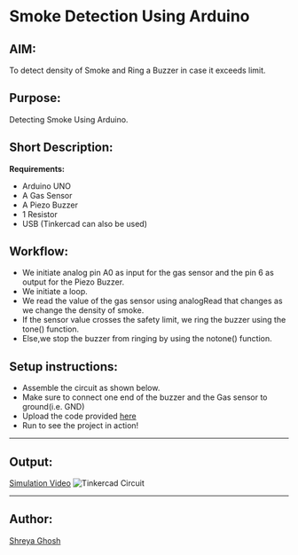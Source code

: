# Smoke Detection Using Arduino

## AIM:

To detect density of Smoke and Ring a Buzzer in case it exceeds limit.

## Purpose:

Detecting Smoke Using Arduino.

## Short Description:

**Requirements:**

- Arduino UNO
- A Gas Sensor
- A Piezo Buzzer
- 1 Resistor
- USB
  (Tinkercad can also be used)

## Workflow:

- We initiate analog pin A0 as input for the gas sensor and the pin 6 as output for the Piezo Buzzer.
- We initiate a loop.
- We read the value of the gas sensor using analogRead that changes as we change the density of smoke.
- If the sensor value crosses the safety limit, we ring the buzzer using the tone() function.
- Else,we stop the buzzer from ringing by using the notone() function.

## Setup instructions:

- Assemble the circuit as shown below.
- Make sure to connect one end of the buzzer and the Gas sensor to ground(i.e. GND)
- Upload the code provided [here](https://github.com/shreya024/IoT-Spot/blob/main/Arduino/Smoke%20Detection%20Using%20Arduino/smoke_detection_using_arduino.ino)
- Run to see the project in action!

---

## Output:

[Simulation Video](https://github.com/shreya024/IoT-Spot/blob/main/Arduino/Smoke%20Detection%20Using%20Arduino/Images/smoke_detection_using_arduino.mp4)
![Tinkercad Circuit](https://github.com/shreya024/IoT-Spot/blob/main/Arduino/Smoke%20Detection%20Using%20Arduino/Images/smoke_detection_using_arduino.png)

---

## Author:

[Shreya Ghosh](https://github.com/shreya024)
